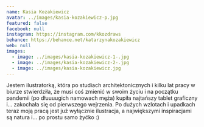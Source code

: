 ```yaml
---
name: Kasia Kozakiewicz
avatar: ../images/kasia-kozakiewicz-p.jpg
featured: false
facebook: null
instagram: https://instagram.com/kkozdraws
behance: https://behance.net/katarzynakozakiewicz
web: null
images:
  - image: ../images/kasia-kozakiewicz-1-.jpg
  - image: ../images/kasia-kozakiewicz-2-.jpg
  - image: ../images/kasia-kozakiewicz.jpg
---
```

Jestem ilustratorką, która po studiach architektonicznych i kilku lat pracy w biurze stwierdziła, że musi coś zmienić w swoim życiu i na początku pandemii (po dłuuuugich namowach męża) kupiła najtańszy tablet graficzny i... zakochała się od pierwszego wejrzenia. Po dużych wzlotach i upadkach teraz moją pracą jest już wyłącznie ilustracja, a największymi inspiracjami są natura i... po prostu samo żyćko :) 
